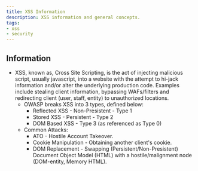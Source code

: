 ```yaml
---
title: XSS Information
description: XSS information and general concepts.
tags:
- xss
- security
---
```


## Information

- XSS, known as, Cross Site Scripting, is the act of injecting malicious script, usually javascript, into a website with the attempt to hi-jack information and/or alter the underlying production code. Examples include stealing client information, bypassing WAFs/filters and redirecting client (user, staff, entity) to unauthorized locations.
  - OWASP breaks XSS into 3 types, defined below:
    - Reflected XSS - Non-Presistent - Type 1
    - Stored XSS - Persistent - Type 2
    - DOM Based XSS - Type 3 (as referenced as Type 0)
  - Common Attacks:
    - ATO - Hostile Account Takeover.
    - Cookie Manipulation - Obtaining another client's cookie.
    - DOM Replacement - Swapping (Persistent/Non-Presistent) Document Object Model (HTML) with a hostile/malignment node (DOM-entity, Memory HTML).
